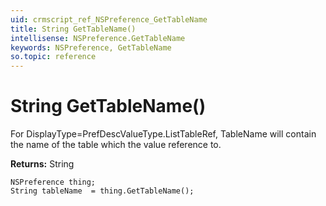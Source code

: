 ```yaml
---
uid: crmscript_ref_NSPreference_GetTableName
title: String GetTableName()
intellisense: NSPreference.GetTableName
keywords: NSPreference, GetTableName
so.topic: reference
---
```


# String GetTableName()

For DisplayType=PrefDescValueType.ListTableRef, TableName will contain the name of the table which the value reference to.

**Returns:** String

```crmscript
NSPreference thing;
String tableName  = thing.GetTableName();
```

